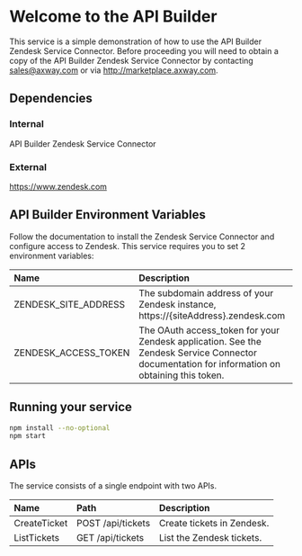 # Welcome to the API Builder 

This service is a simple demonstration of how to use the API Builder Zendesk Service Connector.
Before proceeding you will need to obtain a copy of the API Builder Zendesk Service Connector by contacting sales@axway.com or via http://marketplace.axway.com.

## Dependencies
### Internal 
API Builder Zendesk Service Connector

### External
https://www.zendesk.com


## API Builder Environment Variables
Follow the documentation to install the Zendesk Service Connector and configure access to Zendesk. This service requires you to set 2 environment variables:

| Name                 |          Description |
|:---------------------|:---------------------|
| ZENDESK_SITE_ADDRESS | The subdomain address of your Zendesk instance, https://{siteAddress}.zendesk.com |
| ZENDESK_ACCESS_TOKEN | The OAuth access_token for your Zendesk application. See the Zendesk Service Connector documentation for information on obtaining this token. |

## Running your service

```bash
npm install --no-optional
npm start
```

## APIs

The service consists of a single endpoint with two APIs. 

| Name                 | Path               | Description                |
|:---------------------|:-------------------|:---------------------------|
| CreateTicket         | POST /api/tickets  | Create tickets in Zendesk. |
| ListTickets          | GET  /api/tickets  | List the Zendesk tickets.  |